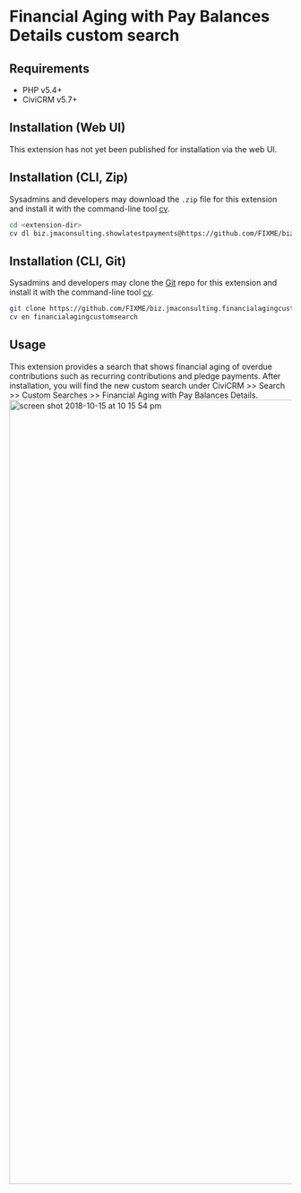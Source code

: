 # Financial Aging with Pay Balances Details custom search

## Requirements

* PHP v5.4+
* CiviCRM v5.7+

## Installation (Web UI)

This extension has not yet been published for installation via the web UI.

## Installation (CLI, Zip)

Sysadmins and developers may download the `.zip` file for this extension and
install it with the command-line tool [cv](https://github.com/civicrm/cv).

```bash
cd <extension-dir>
cv dl biz.jmaconsulting.showlatestpayments@https://github.com/FIXME/biz.jmaconsulting.financialagingcustomsearch/archive/master.zip
```

## Installation (CLI, Git)

Sysadmins and developers may clone the [Git](https://en.wikipedia.org/wiki/Git) repo for this extension and
install it with the command-line tool [cv](https://github.com/civicrm/cv).

```bash
git clone https://github.com/FIXME/biz.jmaconsulting.financialagingcustomsearch.git
cv en financialagingcustomsearch
```

## Usage

This extension provides a search that shows financial aging of overdue contributions such as recurring contributions and pledge payments.
After installation, you will find the new custom search under CiviCRM >> Search >> Custom Searches >> Financial Aging with Pay Balances
Details.
<img width="1401" alt="screen shot 2018-10-15 at 10 15 54 pm" src="https://user-images.githubusercontent.com/3735621/46965278-08887f80-d0c8-11e8-882c-6d17c51ab8a5.png">
